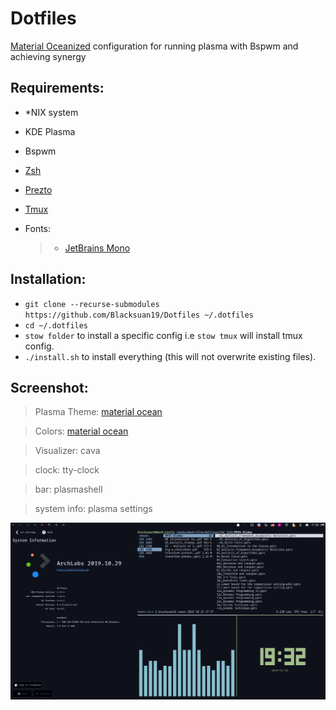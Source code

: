 # Dotfiles

[Material Oceanized](https://github.com/material-ocean) configuration for
running plasma with Bspwm and achieving synergy

## **Requirements:**

- \*NIX system
- KDE Plasma
- Bspwm
- [Zsh](https://github.com/robbyrussell/oh-my-zsh/wiki/Installing-ZSH)
- [Prezto](https://github.com/sorin-ionescu/prezto)
- [Tmux](https://github.com/tmux/tmux)

- Fonts:
  > - [JetBrains Mono](https://www.jetbrains.com/lp/mono/)

## **Installation:**

- `git clone --recurse-submodules https://github.com/Blacksuan19/Dotfiles ~/.dotfiles`
- `cd ~/.dotfiles`
- `stow folder` to install a specific config i.e `stow tmux` will install tmux config.
- `./install.sh` to install everything (this will not overwrite existing files).

## **Screenshot:**

> Plasma Theme: [material ocean](https://github.com/material-ocean/plasma)

> Colors: [material ocean](https://github.com/material-ocean/plasma)

> Visualizer: cava

> clock: tty-clock

> bar: plasmashell

> system info: plasma settings

![alt text](https://raw.githubusercontent.com/Blacksuan19/Dotfiles/master/Screens/plasma.png)
